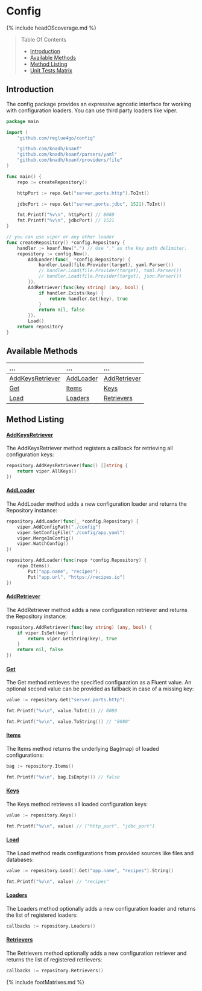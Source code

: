 # Config

{% include headOScoverage.md %}

> Table Of Contents
>
> -   [Introduction](#introduction)
> -   [Available Methods](#available-methods)
> -   [Method Listing](#method-listing)
> -   [Unit Tests Matrix](#unit-tests-matrix)

## Introduction

The config package provides an expressive agnostic interface for working with configuration loaders. You can use third party loaders like viper.

```go
package main

import (
	"github.com/reglue4go/config"

	"github.com/knadh/koanf"
	"github.com/knadh/koanf/parsers/yaml"
	"github.com/knadh/koanf/providers/file"
)

func main() {
	repo := createRepository()

	httpPort := repo.Get("server.ports.http").ToInt()

	jdbcPort := repo.Get("server.ports.jdbc", 1521).ToInt()

	fmt.Printf("%v\n", httpPort) // 8080
	fmt.Printf("%v\n", jdbcPort) // 1521
}

// you can use viper or any other loader
func createRepository() *config.Repository {
	handler := koanf.New(".") // Use "." as the key path delimiter.
	repository := config.New().
		AddLoader(func(_ *config.Repository) {
			handler.Load(file.Provider(target), yaml.Parser())
			// handler.Load(file.Provider(target), toml.Parser())
			// handler.Load(file.Provider(target), json.Parser())
		}).
		AddRetriever(func(key string) (any, bool) {
			if handler.Exists(key) {
				return handler.Get(key), true
			}
			return nil, false
		}).
		Load()
	return repository
}

```

## Available Methods

| &#8230;                               | &#8230;                 | &#8230;                       |
| :------------------------------------ | :---------------------- | :---------------------------- |
| [AddKeysRetriever](#addkeysretriever) | [AddLoader](#addloader) | [AddRetriever](#addretriever) |
| [Get](#get)                           | [Items](#items)         | [Keys](#keys)                 |
| [Load](#load)                         | [Loaders](#loaders)     | [Retrievers](#retrievers)     |

## Method Listing

#### [AddKeysRetriever](#available-methods)

The AddKeysRetriever method registers a callback for retrieving all configuration keys:

```go
repository.AddKeysRetriever(func() []string {
	return viper.AllKeys()
})
```

#### [AddLoader](#available-methods)

The AddLoader method adds a new configuration loader and returns the Repository instance:

```go
repository.AddLoader(func(_ *config.Repository) {
	viper.AddConfigPath("./config")
	viper.SetConfigFile("./config/app.yaml")
	viper.MergeInConfig()
	viper.WatchConfig()
})

repository.AddLoader(func(repo *config.Repository) {
	repo.Items().
		Put("app.name", "recipes").
		Put("app.url", "https://recipes.io")
})
```

#### [AddRetriever](#available-methods)

The AddRetriever method adds a new configuration retriever and returns the Repository instance:

```go
repository.AddRetriever(func(key string) (any, bool) {
	if viper.IsSet(key) {
		return viper.GetString(key), true
	}
	return nil, false
})
```

#### [Get](#available-methods)

The Get method retrieves the specified configuration as a Fluent value. An optional second value can be provided as fallback in case of a missing key:

```go
value := repository.Get("server.ports.http")

fmt.Printf("%v\n", value.ToInt()) // 8080

fmt.Printf("%v\n", value.ToString()) // "8080"
```

#### [Items](#available-methods)

The Items method returns the underlying Bag(map) of loaded configurations:

```go
bag := repository.Items()

fmt.Printf("%v\n", bag.IsEmpty()) // false
```

#### [Keys](#available-methods)

The Keys method retrieves all loaded configuration keys:

```go
value := repository.Keys()

fmt.Printf("%v\n", value) // ["http_port", "jdbc_port"]
```

#### [Load](#available-methods)

The Load method reads configurations from provided sources like files and databases:

```go
value := repository.Load().Get("app.name", "recipes").String()

fmt.Printf("%v\n", value) // "recipes"
```

#### [Loaders](#available-methods)

The Loaders method optionally adds a new configuration loader and returns the list of registered loaders:

```go
callbacks := repository.Loaders()
```

#### [Retrievers](#available-methods)

The Retrievers method optionally adds a new configuration retriever and returns the list of registered retrievers:

```go
callbacks := repository.Retrievers()
```

{% include footMatrixes.md %}
